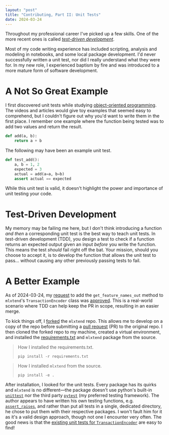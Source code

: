 ```yaml
---
layout: "post"
title: "Contributing, Part II: Unit Tests"
date: 2024-03-24
---
```


Throughout my professional career I've picked up a few skills.
One of the more recent ones is called
[_test-driven development_](https://en.wikipedia.org/wiki/Test-driven_development).

Most of my code writing experience has included scripting, analysis and modeling in notebooks,
and some local package development.
I'd never successfully written a unit test, nor did I really understand what they were for.
In my new role, I experienced baptism by fire and was introduced to a more mature form of software development.

# A Not So Great Example
I first discovered unit tests while studying 
[object-oriented programming](https://en.wikipedia.org/wiki/Object-oriented_programming).
The videos and articles would give toy examples that seemed easy to comprehend,
but I couldn't figure out why you'd want to write them in the first place.
I remember one example where the function being tested was to add two values and return the result.

```python
def add(a, b):
    return a + b

```

The following may have been an example unit test.

```python
def test_add():
    a, b = 1, 2
    expected = 3
    actual = add(a=a, b=b)
    assert actual == expected

```

While this unit test is valid, it doesn't highlight the power and importance of unit testing your code.

# Test-Driven Development
My memory may be failing me here,
but I don't think introducing a function _and then_ a corresponding unit test is the best way to teach unit tests.
In test-driven development (TDD),
you design a test to check if a function returns an expected output given an input _before_ you write the function.
This means the test _should_ fail right off the bat.
Your mission, should you choose to accept it,
is to develop the function that allows the unit test to pass... 
without causing any other previously passing tests to fail.

# A Better Example
As of 2024-03-24, my [request](https://github.com/rasbt/mlxtend/issues/1085)
to add the `get_feature_names_out` method to `mlxtend`'s `TransactionEncoder` class was 
[approved](https://github.com/rasbt/mlxtend/issues/1085#issuecomment-2016839528).
This is a real-world scenario where TDD can help keep the PR in scope, resulting in an easier merge.

To kick things off, I
[forked](https://docs.github.com/en/pull-requests/collaborating-with-pull-requests/working-with-forks/fork-a-repo)
the `mlxtend` repo.
This allows me to develop on a copy of the repo before submitting a
[pull request](https://docs.github.com/en/pull-requests/collaborating-with-pull-requests/proposing-changes-to-your-work-with-pull-requests/about-pull-requests)
(PR) to the original repo.
I then cloned the forked repo to my machine, created a virtual environment, and installed the
[requirements.txt](https://github.com/rasbt/mlxtend/blob/master/requirements.txt) and `mlxtend` package from the source.

> How I installed the requirements.txt.
> ```shell
> pip install -r requirements.txt
> ```

> How I installed `mlxtend` from the source.
> ```shell
> pip install -e .
> ```

After installation, I looked for the unit tests.
Every package has its quirks and `mlxtend` is no different—the package doesn't use python's built-in
[`unittest`](https://docs.python.org/3/library/unittest.html) nor the third party
[`pytest`](https://docs.pytest.org/en/8.0.x/) (my preferred testing framework).
The author appears to have written his own testing functions,
e.g. [`assert_raises`](https://rasbt.github.io/mlxtend/api_modules/mlxtend.utils/assert_raises/),
and rather than put all tests in a single, dedicated directory, he chose to put them with their respective packages.
I won't fault him for it as it's a valid design approach, though not one I encounter very often.
The good news is that the
[existing unit tests for `TransactionEncoder`](https://github.com/rasbt/mlxtend/blob/master/mlxtend/preprocessing/tests/test_transactionencoder.py)
are easy to find!

<script src="https://giscus.app/client.js"
        data-repo="it176131/it176131.github.io"
        data-repo-id="R_kgDOK1ukqg"
        data-category="Announcements"
        data-category-id="DIC_kwDOK1ukqs4CcOnS"
        data-mapping="pathname"
        data-strict="0"
        data-reactions-enabled="1"
        data-emit-metadata="0"
        data-input-position="top"
        data-theme="light"
        data-lang="en"
        data-loading="lazy"
        crossorigin="anonymous"
        async>
</script>
